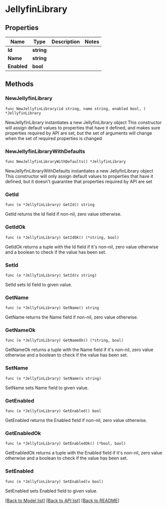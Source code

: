 # JellyfinLibrary

## Properties

Name | Type | Description | Notes
------------ | ------------- | ------------- | -------------
**Id** | **string** |  | 
**Name** | **string** |  | 
**Enabled** | **bool** |  | 

## Methods

### NewJellyfinLibrary

`func NewJellyfinLibrary(id string, name string, enabled bool, ) *JellyfinLibrary`

NewJellyfinLibrary instantiates a new JellyfinLibrary object
This constructor will assign default values to properties that have it defined,
and makes sure properties required by API are set, but the set of arguments
will change when the set of required properties is changed

### NewJellyfinLibraryWithDefaults

`func NewJellyfinLibraryWithDefaults() *JellyfinLibrary`

NewJellyfinLibraryWithDefaults instantiates a new JellyfinLibrary object
This constructor will only assign default values to properties that have it defined,
but it doesn't guarantee that properties required by API are set

### GetId

`func (o *JellyfinLibrary) GetId() string`

GetId returns the Id field if non-nil, zero value otherwise.

### GetIdOk

`func (o *JellyfinLibrary) GetIdOk() (*string, bool)`

GetIdOk returns a tuple with the Id field if it's non-nil, zero value otherwise
and a boolean to check if the value has been set.

### SetId

`func (o *JellyfinLibrary) SetId(v string)`

SetId sets Id field to given value.


### GetName

`func (o *JellyfinLibrary) GetName() string`

GetName returns the Name field if non-nil, zero value otherwise.

### GetNameOk

`func (o *JellyfinLibrary) GetNameOk() (*string, bool)`

GetNameOk returns a tuple with the Name field if it's non-nil, zero value otherwise
and a boolean to check if the value has been set.

### SetName

`func (o *JellyfinLibrary) SetName(v string)`

SetName sets Name field to given value.


### GetEnabled

`func (o *JellyfinLibrary) GetEnabled() bool`

GetEnabled returns the Enabled field if non-nil, zero value otherwise.

### GetEnabledOk

`func (o *JellyfinLibrary) GetEnabledOk() (*bool, bool)`

GetEnabledOk returns a tuple with the Enabled field if it's non-nil, zero value otherwise
and a boolean to check if the value has been set.

### SetEnabled

`func (o *JellyfinLibrary) SetEnabled(v bool)`

SetEnabled sets Enabled field to given value.



[[Back to Model list]](../README.md#documentation-for-models) [[Back to API list]](../README.md#documentation-for-api-endpoints) [[Back to README]](../README.md)



